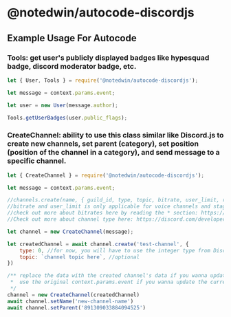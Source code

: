 # @notedwin/autocode-discordjs

## Example Usage For Autocode

### **Tools:** get user's publicly displayed badges like hypesquad badge, discord moderator badge, etc.
```js
let { User, Tools } = require('@notedwin/autocode-discordjs');

let message = context.params.event;

let user = new User(message.author);

Tools.getUserBadges(user.public_flags);
```

### **CreateChannel:** ability to use this class similar like Discord.js to create new channels, set parent (category), set position (position of the channel in a category), and send message to a specific channel.
```js
let { CreateChannel } = require('@notedwin/autocode-discordjs');

let message = context.params.event;

//channels.create(name, { guild_id, type, topic, bitrate, user_limit, rate_limit_per_user, position, permission_overwrites, parent_id, nsfw });
//bitrate and user_limit is only applicable for voice channels and stage channels.
//check out more about bitrates here by reading the * section: https://discord.com/developers/docs/resources/channel#modify-channel-json-params-guild-channel
//Check out more about channel type here: https://discord.com/developers/docs/resources/channel#channel-object-channel-types

let channel = new CreateChannel(message);

let createdChannel = await channel.create('test-channel', {
    type: 0, //for now, you will have to use the integer type from Discord Dev Portal. An alternative way is coming soon.
    topic: `channel topic here`, //optional
})

/** replace the data with the created channel's data if you wanna update the created channel's info.
 *  use the original context.params.event if you wanna update the current channel's info instead.
 */
channel = new CreateChannel(createdChannel)
await channel.setName('new-channel-name')
await channel.setParent('891309033884094525')
```
